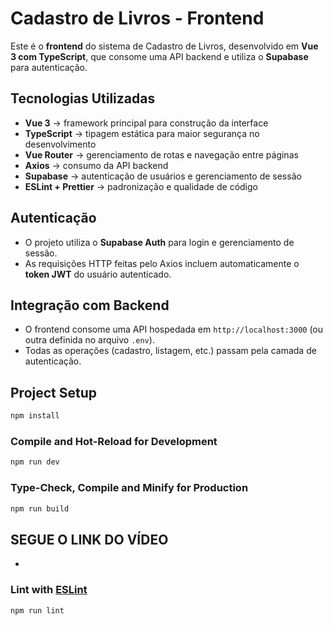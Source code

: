 # Cadastro de Livros - Frontend  

Este é o **frontend** do sistema de Cadastro de Livros, desenvolvido em **Vue 3 com TypeScript**, que consome uma API backend e utiliza o **Supabase** para autenticação.  

## Tecnologias Utilizadas  

- **Vue 3** → framework principal para construção da interface  
- **TypeScript** → tipagem estática para maior segurança no desenvolvimento  
- **Vue Router** → gerenciamento de rotas e navegação entre páginas  
- **Axios** → consumo da API backend  
- **Supabase** → autenticação de usuários e gerenciamento de sessão  
- **ESLint + Prettier** → padronização e qualidade de código  

## Autenticação  

- O projeto utiliza o **Supabase Auth** para login e gerenciamento de sessão.  
- As requisições HTTP feitas pelo Axios incluem automaticamente o **token JWT** do usuário autenticado.  

## Integração com Backend  

- O frontend consome uma API hospedada em `http://localhost:3000` (ou outra definida no arquivo `.env`).  
- Todas as operações (cadastro, listagem, etc.) passam pela camada de autenticação.  


## Project Setup

```sh
npm install
```

### Compile and Hot-Reload for Development

```sh
npm run dev
```

### Type-Check, Compile and Minify for Production

```sh
npm run build
```

## SEGUE O LINK DO VÍDEO
-



### Lint with [ESLint](https://eslint.org/)

```sh
npm run lint
```
